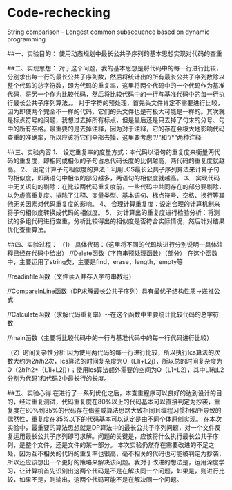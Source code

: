 # Code-rechecking
String comparison - Longest common subsequence based on dynamic programming

##一、实验目的：
使用动态规划中最长公共子序列的基本思想实现对代码的查重

##二、实现思想：
对于这个问题，我的基本思想是将代码中的每一行进行比较，分别求出每一行的最长公共子序列数，然后将统计出的所有最长公共子序列数除以整个代码的总字符数，即为代码的重复率，这里将两个代码中的一个代码作为基准代码，将另一个作为比较代码，然后将比较代码中的一行与基准代码中的每一行执行最长公共子序列算法，。
对于字符的预处理，首先头文件肯定不需要进行比较，因为即使两个完全不一样的代码，它们的头文件也是有极大可能是一样的。其次就是标点符号的问题，我想过去掉所有标点，但是最后还是只去掉了句末的分号、句中的所有空格。最重要的是去掉注释，因为对于注释，它的存在会极大地影响代码查重的准确率，所以应该将它们全部去掉，这里要考虑”//“和“/*“两种注释

##三、实验内容
1、	设定重复率的度量方式：本代码以语句的重复度来衡量两代码的重复度，即相同或相似的子句占总代码长度的比例越高，两代码的重复度就越高。
2、	设定计算子句相似度的算法：利用LCS最长公共子序列算法来计算子句的相似度，即两语句中相似的部分越多，两语句的相似度就越高。
3、	实现代码中无关语句的剔除：在比较两代码重复度前，一些代码中共同存在的部分要剔除，以免虚高重复度。排除了注释、变量类型、基本语句、标点符号、空格、换行等其他无关因素对代码重复度的影响。
4、	合理计算重复度：设定合理的计算机制来将子句相似度转换成代码的相似度。
5、	对计算出的重复度进行检验分析：将测试的多组代码进行查重，分析比较得出的相似度是否符合实际情况，然后针对结果优化查重算法。

##四、实验过程：
（1）	具体代码：（这里将不同的代码块进行分别说明—具体注释已经在代码中给出）
//Delete函数（字符串预处理函数）（部分）
在这个函数中，主要运用了string类，主要是find，erase，length，empty等
 
//readinfile函数（文件读入并存入字符串数组）
 
//CompareInLine函数（DP求解最长公共子序列）具有最优子结构性质->递推公式
 
//Calculate函数（求解代码重复率）--在这个函数中主要统计比较代码的总字符数
 
//main函数（主要将比较代码中的一行与基准代码中的每一行代码进行比较）

（2）时间复杂性分析
因为使用两代码的每一行进行比较，所以执行lcs算法的次数大约为2*h1*h2次，lcs算法的时间复杂度为O（L1i+L2j），所以总的时间复杂度为O（2*h1*h2*（L1i+L2j））；使用lcs算法额外需要的空间为O（L1*L2），其中L1和L2分别为代码1和代码2中最长行的长度。

##五、实验心得
在进行了一系列优化之后，本查重程序可以良好的达到设计的目的，经过重复测试，代码重复度在80%以上的代码基本可以直接判定为抄袭，重复度在80%到35%的代码存在借鉴或算法思路大致相同且编程习惯相似所导致的偶然性，重复度在35%以下的代码基本可以认定是由不同个体原创实现。
在本次实验中，最重要的算法思想就是DP算法中的最长公共子序列问题，对一个文件反复运用最长公共子序列即可求解。问题的关键是，应该将什么执行最长公共子序列，是整个文件，还是文件的某一部分。
本次实验仍然存在需要改进的不足之处，因为互不相关的代码的重复率也很高，毫不相关的代码也可能被判定为抄袭，所以还应该想出一个更好的策略来解决该问题。我对于改进的想法是，运用深度学习，让计算机首先识别出这两个代码是不是在解决同一个问题，如果是，则进行比较，如果不是，则输出，这两个代码可能不是在解决同一个问题。
	
